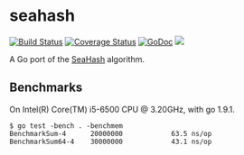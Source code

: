 # seahash

[![Build Status](https://travis-ci.org/blainsmith/seahash.svg?branch=master)](https://travis-ci.org/blainsmith/seahash)
[![Coverage Status](https://coveralls.io/repos/github/blainsmith/seahash/badge.svg?branch=master)](https://coveralls.io/github/blainsmith/seahash?branch=master)
[![GoDoc](https://godoc.org/github.com/blainsmith/seahash?status.svg)](https://godoc.org/github.com/blainsmith/seahash)
![](https://img.shields.io/badge/license-MIT-blue.svg)

A Go port of the [SeaHash](https://ticki.github.io/blog/seahash-explained/) algorithm.

## Benchmarks

On Intel(R) Core(TM) i5-6500 CPU @ 3.20GHz, with go 1.9.1.

```
$ go test -bench . -benchmem
BenchmarkSum-4     	20000000	        63.5 ns/op
BenchmarkSum64-4   	30000000	        43.1 ns/op
```
